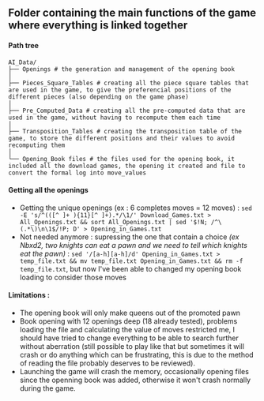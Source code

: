 ## Folder containing the main functions of the game where everything is linked together


#### Path tree
```
AI_Data/
├── Openings # the generation and management of the opening book
│
├── Pieces_Square_Tables # creating all the piece square tables that are used in the game, to give the preferencial positions of the different pieces (also depending on the game phase)
│
├── Pre_Computed_Data # creating all the pre-computed data that are used in the game, without having to recompute them each time
│
├── Transposition_Tables # creating the transposition table of the game, to store the different positions and their values to avoid recomputing them
│
└── Opening_Book files # the files used for the opening book, it included all the download games, the opening it created and file to convert the formal log into move_values
```


#### Getting all the openings 
* Getting the unique openings (ex : 6 completes moves = 12 moves) : `sed -E 's/^(([^ ]+ ){11}[^ ]+).*/\1/' Download_Games.txt > All_Openings.txt && sort All_Openings.txt | sed '$!N; /^\(.*\)\n\1$/!P; D' > Opening_in_Games.txt`
* Not needed anymore : supressing the one that contain a choice _(ex Nbxd2, two knights can eat a pawn and we need to tell which knights eat the pawn)_ : `sed '/[a-h][a-h]/d' Opening_in_Games.txt > temp_file.txt && mv temp_file.txt Opening_in_Games.txt && rm -f temp_file.txt`, but now I've been able to changed my opening book loading to consider those moves


#### Limitations : 
* The opening book will only make queens out of the promoted pawn
* Book opening with 12 openings deep (18 already tested), problems loading the file and calculating the value of moves restricted me, I should have tried to change everything to be able to search further without aberration (still possible to play like that but sometimes it will crash or do anything which can be frustrating, this is due to the method of reading the file probably deserves to be reviewed).
* Launching the game will crash the memory, occasionally opening files since the openning book was added, otherwise it won't crash normally during the game.
